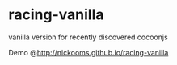# racing-vanilla

vanilla version for recently discovered cocoonjs

Demo @http://nickooms.github.io/racing-vanilla
